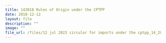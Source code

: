 ```yaml
---
title: 142018 Rules of Origin under the CPTPP
date: 2018-12-12
layout: file
description: ""
image: ""
file_url: /files/12 jul 2023 circular for imports under the cptpp_14_2018 (updated).pdf
---
```

